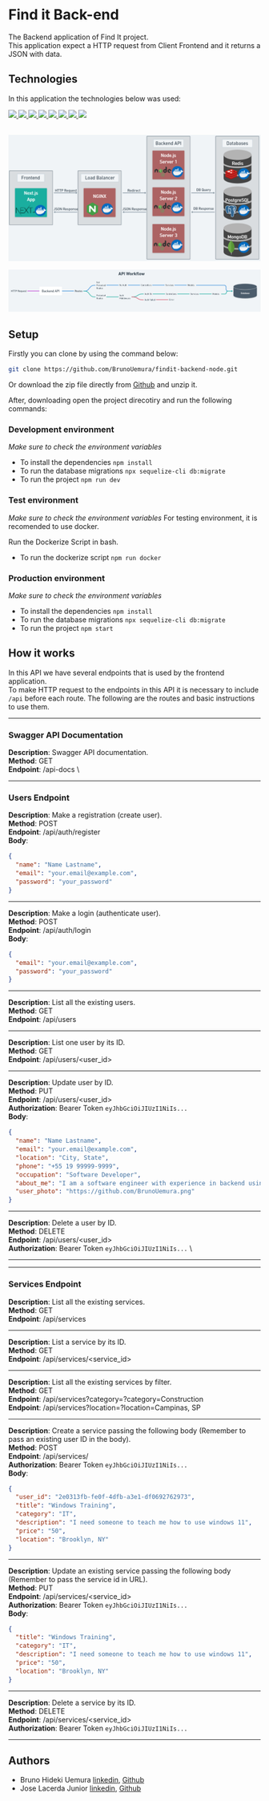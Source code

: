 # Find it Back-end

The Backend application of Find It project. \
This application expect a HTTP request from Client Frontend and it returns a JSON with data.

## Technologies

In this application the technologies below was used:

<a href="https://nodejs.org/en/" target="_blank">
  <img src="https://cdn.iconscout.com/icon/free/png-512/node-js-1174925.png" width="32px" heigth="32px"> 
</a>
<a href="https://expressjs.com/pt-br/" target="_blank">
  <img src="https://img2.pngio.com/express-js-png-5-png-image-expressjs-png-800_800.png" width="32px" heigth="32px"> 
</a>
<a href="https://sequelize.org/" target="_blank">
  <img src="https://sequelize.org/v3/images/logo-small.png" width="32.52px" heigth="30px">
</a>
<a href="https://www.postgresql.org/" target="_blank">
  <img src="https://www.postgresql.org/media/img/about/press/elephant.png" width="30px" heigth="30px">
</a>
<a href="https://redis.io/" target="_blank">
  <img src="https://img.icons8.com/color/452/redis.png" width="30px" heigth="30px">
</a>
<a href="https://www.nginx.com/" target="_blank">
  <img src="https://img.icons8.com/color/452/nginx.png" width="30px" heigth="30px">
</a>
<a href="https://www.docker.com/" target="_blank">
  <img src="https://www.docker.com/sites/default/files/d8/2019-07/vertical-logo-monochromatic.png" width="30px" heigth="30px">
</a>
<a href="https://heroku.com/" target="_blank">
  <img src="https://image.flaticon.com/icons/png/512/873/873120.png" width="30px" heigth="30px">
</a>
<br></br>

![alt text](./docs/backend-architecture.png)

![alt text](./docs/API-workflow.png)

## Setup

Firstly you can clone by using the command below:

```bash
git clone https://github.com/BrunoUemura/findit-backend-node.git
```

Or download the zip file directly from [Github](https://github.com/BrunoUemura/findit-backend-node/archive/refs/heads/master.zip) and unzip it.

After, downloading open the project direcotiry and run the following commands:

### Development environment

_Make sure to check the environment variables_

- To install the dependencies `npm install`
- To run the database migrations `npx sequelize-cli db:migrate`
- To run the project `npm run dev`

### Test environment

_Make sure to check the environment variables_
For testing environment, it is recomended to use docker.

Run the Dockerize Script in bash.

- To run the dockerize script `npm run docker`

### Production environment

_Make sure to check the environment variables_

- To install the dependencies `npm install`
- To run the database migrations `npx sequelize-cli db:migrate`
- To run the project `npm start`

## How it works

In this API we have several endpoints that is used by the frontend application. \
To make HTTP request to the endpoints in this API it is necessary to include `/api` before each route. The following are the routes and basic instructions to use them.

---

### Swagger API Documentation

**Description**: Swagger API documentation. \
**Method**: GET \
**Endpoint**: /api-docs \

---

### Users Endpoint

**Description**: Make a registration (create user). \
**Method**: POST \
**Endpoint**: /api/auth/register \
**Body**:

```json
{
  "name": "Name Lastname",
  "email": "your.email@example.com",
  "password": "your_password"
}
```

---

**Description**: Make a login (authenticate user). \
**Method**: POST \
**Endpoint**: /api/auth/login \
**Body**:

```json
{
  "email": "your.email@example.com",
  "password": "your_password"
}
```

---

**Description**: List all the existing users. \
**Method**: GET \
**Endpoint**: /api/users

---

**Description**: List one user by its ID. \
**Method**: GET \
**Endpoint**: /api/users/<user_id>

---

**Description**: Update user by ID. \
**Method**: PUT \
**Endpoint**: /api/users/<user_id> \
**Authorization**: Bearer Token `eyJhbGciOiJIUzI1NiIs...` \
**Body**:

```json
{
  "name": "Name Lastname",
  "email": "your.email@example.com",
  "location": "City, State",
  "phone": "+55 19 99999-9999",
  "occupation": "Software Developer",
  "about_me": "I am a software engineer with experience in backend using Node.js + Express",
  "user_photo": "https://github.com/BrunoUemura.png"
}
```

---

**Description**: Delete a user by ID. \
**Method**: DELETE \
**Endpoint**: /api/users/<user_id> \
**Authorization**: Bearer Token `eyJhbGciOiJIUzI1NiIs...` \

---

---

### Services Endpoint

**Description**: List all the existing services. \
**Method**: GET \
**Endpoint**: /api/services

---

**Description**: List a service by its ID. \
**Method**: GET \
**Endpoint**: /api/services/<service_id>

---

**Description**: List all the existing services by filter. \
**Method**: GET \
**Endpoint**: /api/services?category=?category=Construction \
**Endpoint**: /api/services?location=?location=Campinas, SP

---

**Description**: Create a service passing the following body (Remember to pass an existing user ID in the body). \
**Method**: POST \
**Endpoint**: /api/services/ \
**Authorization**: Bearer Token `eyJhbGciOiJIUzI1NiIs...` \
**Body**:

```json
{
  "user_id": "2e0313fb-fe0f-4dfb-a3e1-df0692762973",
  "title": "Windows Training",
  "category": "IT",
  "description": "I need someone to teach me how to use windows 11",
  "price": "50",
  "location": "Brooklyn, NY"
}
```

---

**Description**: Update an existing service passing the following body (Remember to pass the service id in URL). \
**Method**: PUT \
**Endpoint**: /api/services/<service_id> \
**Authorization**: Bearer Token `eyJhbGciOiJIUzI1NiIs...` \
**Body**:

```json
{
  "title": "Windows Training",
  "category": "IT",
  "description": "I need someone to teach me how to use windows 11",
  "price": "50",
  "location": "Brooklyn, NY"
}
```

---

**Description**: Delete a service by its ID. \
**Method**: DELETE \
**Endpoint**: /api/services/<service_id> \
**Authorization**: Bearer Token `eyJhbGciOiJIUzI1NiIs...`

---

## Authors

- Bruno Hideki Uemura [linkedin](https://www.linkedin.com/in/bruno-hideki-uemura-918589139/), [Github](https://github.com/BrunoUemura)
- Jose Lacerda Junior [linkedin](https://www.linkedin.com/in/jos%C3%A9-lacerdajr98/), [Github](https://github.com/joselacerdajunior)
